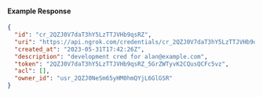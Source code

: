 <!-- Generated by nd gen api-examples. DO NOT EDIT. -->
#### Example Response
```json
{
  "id": "cr_2QZJ0V7daT3hY5LzTTJVHb9qsRZ",
  "uri": "https://api.ngrok.com/credentials/cr_2QZJ0V7daT3hY5LzTTJVHb9qsRZ",
  "created_at": "2023-05-31T17:42:26Z",
  "description": "development cred for alan@example.com",
  "token": "2QZJ0V7daT3hY5LzTTJVHb9qsRZ_5GrZWTyvK2CQusQCFc5vz",
  "acl": [],
  "owner_id": "usr_2QZJ0NeSm65yHM0hmQYjL6GlGSR"
}